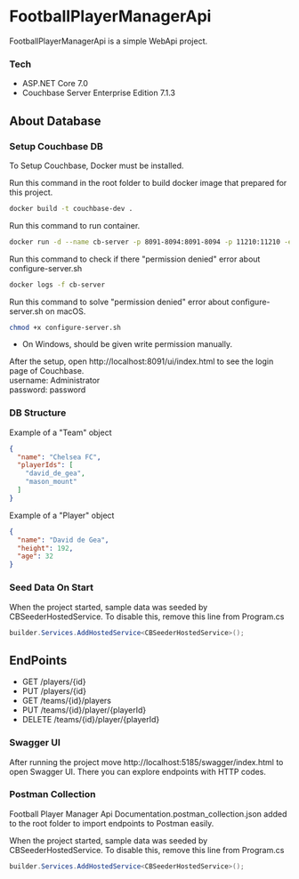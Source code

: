 # FootballPlayerManagerApi

FootballPlayerManagerApi is a simple WebApi project.

### Tech
* ASP.NET Core 7.0
* Couchbase Server Enterprise Edition 7.1.3

## About Database
### Setup Couchbase DB
To Setup Couchbase, Docker must be installed.

Run this command in the root folder to build docker image that prepared for this project.
```bash
docker build -t couchbase-dev .
```

Run this command to run container.
```bash
docker run -d --name cb-server -p 8091-8094:8091-8094 -p 11210:11210 -e COUCHBASE_ADMINISTRATOR_USERNAME=Administrator -e COUCHBASE_ADMINISTRATOR_PASSWORD=password -e COUCHBASE_BUCKET=football-bucket -e COUCHBASE_RBAC_USERNAME=admin -e COUCHBASE_RBAC_PASSWORD=password -e COUCHBASE_RBAC_NAME="admin" -e CLUSTER_NAME=FootballCluster couchbase-dev
```

Run this command to check if there "permission denied" error about configure-server.sh
```bash
docker logs -f cb-server 
```

Run this command to solve "permission denied" error about configure-server.sh on macOS.
```bash
chmod +x configure-server.sh
```
* On Windows, should be given write permission manually.

After the setup, open http://localhost:8091/ui/index.html to see the login page of Couchbase.  
username: Administrator  
password: password

### DB Structure

Example of a "Team" object
```json
{
  "name": "Chelsea FC",
  "playerIds": [
    "david_de_gea",
    "mason_mount"
  ]
}
```

Example of a "Player" object
```json
{
  "name": "David de Gea",
  "height": 192,
  "age": 32
}
```

### Seed Data On Start

When the project started, sample data was seeded by CBSeederHostedService. To disable this, remove this line from Program.cs

```csharp
builder.Services.AddHostedService<CBSeederHostedService>();
```

## EndPoints
*  GET /players/{id}
*  PUT /players/{id}
*  GET /teams/{id}/players
*  PUT /teams/{id}/player/{playerId}
*  DELETE /teams/{id}/player/{playerId}

### Swagger UI
After running the project move http://localhost:5185/swagger/index.html to open Swagger UI. There you can explore endpoints with HTTP codes.

### Postman Collection
Football Player Manager Api Documentation.postman_collection.json added to the root folder to import endpoints to Postman easily.

When the project started, sample data was seeded by CBSeederHostedService. To disable this, remove this line from Program.cs

```csharp
builder.Services.AddHostedService<CBSeederHostedService>();
```
